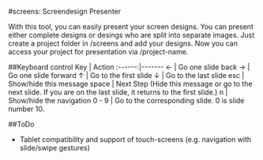 #screens: Screendesign Presenter

With this tool, you can easily present your screen designs. You can present either complete designs or desings who are split into separate images. Just create a project folder in /screens and add your designs. Now you can access your project for presentation via /project-name.

##Keyboard control
Key     | Action
:------:|-------
&larr;  | Go one slide back
&rarr;  | Go one slide forward
&uarr;  | Go to the first slide
&darr;  | Go to the last slide
esc     | Show/hide this message
space   | Next Step (Hide this message or go to the next slide. If you are on the last slide, it returns to the first slide.)
n       | Show/hide the navigation
0 - 9   | Go to the corresponding slide. 0 is slide number 10.

##ToDo
* Tablet compatibility and support of touch-screens (e.g. navigation with slide/swipe gestures)